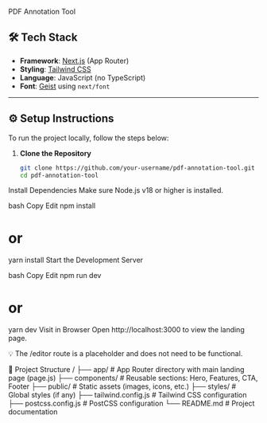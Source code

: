PDF Annotation Tool
## 🛠️ Tech Stack

- **Framework**: [Next.js](https://nextjs.org/) (App Router)
- **Styling**: [Tailwind CSS](https://tailwindcss.com/)
- **Language**: JavaScript (no TypeScript)
- **Font**: [Geist](https://vercel.com/font) using `next/font`

---

## ⚙️ Setup Instructions

To run the project locally, follow the steps below:

1. **Clone the Repository**
   ```bash
   git clone https://github.com/your-username/pdf-annotation-tool.git
   cd pdf-annotation-tool
Install Dependencies
Make sure Node.js v18 or higher is installed.

bash
Copy
Edit
npm install
# or
yarn install
Start the Development Server

bash
Copy
Edit
npm run dev
# or
yarn dev
Visit in Browser
Open http://localhost:3000 to view the landing page.

💡 The /editor route is a placeholder and does not need to be functional.

📁 Project Structure
/
├── app/                # App Router directory with main landing page (page.js)
├── components/         # Reusable sections: Hero, Features, CTA, Footer
├── public/             # Static assets (images, icons, etc.)
├── styles/             # Global styles (if any)
├── tailwind.config.js  # Tailwind CSS configuration
├── postcss.config.js   # PostCSS configuration
└── README.md           # Project documentation
